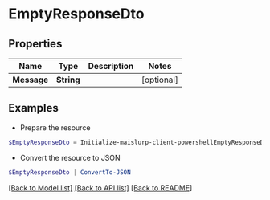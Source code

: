 # EmptyResponseDto
## Properties

Name | Type | Description | Notes
------------ | ------------- | ------------- | -------------
**Message** | **String** |  | [optional] 

## Examples

- Prepare the resource
```powershell
$EmptyResponseDto = Initialize-maislurp-client-powershellEmptyResponseDto  -Message null
```

- Convert the resource to JSON
```powershell
$EmptyResponseDto | ConvertTo-JSON
```

[[Back to Model list]](../README#documentation-for-models) [[Back to API list]](../README#documentation-for-api-endpoints) [[Back to README]](../README)

